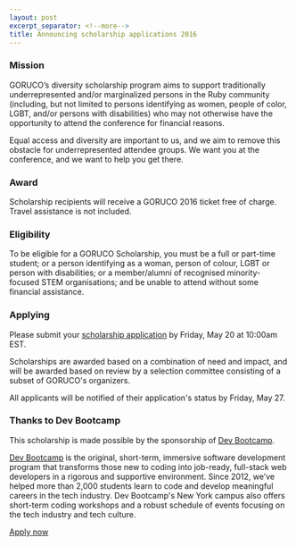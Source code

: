 ```yaml
---
layout: post
excerpt_separator: <!--more-->
title: Announcing scholarship applications 2016
---
```


<h3>Mission</h3>

<p>
  GORUCO’s diversity scholarship program aims to support
  traditionally underrepresented and/or marginalized persons
  in the Ruby community (including, but not limited to
  persons identifying as women, people of color, LGBT, and/or
  persons with disabilities) who may not otherwise have the opportunity
  to attend the conference for financial reasons.</p>

<!--more-->

<p>
  Equal access and diversity are important to us,
  and we aim to remove this obstacle for underrepresented attendee groups.
  We want you at the conference, and we want to help you get there.</p>

<h3>Award</h3>

<p>
  Scholarship recipients will receive a GORUCO 2016 ticket free of charge.
  Travel assistance is not included.</p>

<h3>Eligibility</h3>

<p>
  To be eligible for a GORUCO Scholarship,
  you must be a full or part-time student;
  or a person identifying as a woman, person of colour, LGBT or
  person with disabilities;
  or a member/alumni of recognised minority-focused STEM organisations;
  and be unable to attend without some financial assistance.</p>

<h3>Applying</h3>

<p>
  Please submit your
  <a href="https://goruco.wufoo.com/forms/z1lr855o01caowg/">scholarship application</a>
  by Friday, May 20 at 10:00am EST.</p>

<p>
  Scholarships are awarded based on a combination of need and impact,
  and will be awarded based on review by a selection committee
  consisting of a subset of GORUCO's organizers.</p>

<p>
  All applicants will be notified of their application's status
  by Friday, May 27.</p>

<h3>Thanks to Dev Bootcamp</h3>

<p>
  This scholarship is made possible by the sponsorship
  of <a href="http://devbootcamp.com/">Dev Bootcamp</a>.</p>

<p>
  <a href="http://devbootcamp.com/">Dev Bootcamp</a> is the original,
  short-term, immersive software development program that
  transforms those new to coding into job-ready, full-stack web developers
  in a rigorous and supportive environment.
  Since 2012, we’ve helped more than 2,000 students learn
  to code and develop meaningful careers in the tech industry.
  Dev Bootcamp's New York campus also offers short-term coding workshops
  and a robust schedule of events focusing on the tech industry
  and tech culture.</p>

<a class="dark-ui-btn" href="https://goruco.wufoo.com/forms/z1lr855o01caowg/" target="_blank">
  Apply now</a>
